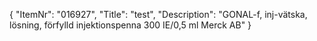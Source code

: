 {
  "ItemNr": "016927",
  "Title": "test",
  "Description": "GONAL-f, inj-vätska, lösning, förfylld injektionspenna 300 IE/0,5 ml Merck AB"
}